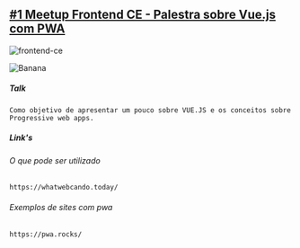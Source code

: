 ## [#1 Meetup Frontend CE - Palestra sobre Vue.js com PWA](https://www.meetup.com/pt-BR/frontend-ce/)


![frontend-ce](https://secure.meetupstatic.com/photos/event/3/d/3/6/600_476355670.jpeg)

![Banana](https://user-images.githubusercontent.com/6279478/28391719-aa7eda02-6ca4-11e7-8362-c7ea45f81ca9.png "Olha a banana dançando!")

##### Talk
```
Como objetivo de apresentar um pouco sobre VUE.JS e os conceitos sobre Progressive web apps. 
```

##### Link's

###### O que pode ser utilizado 
```
https://whatwebcando.today/
```


###### Exemplos de sites com pwa
```
https://pwa.rocks/
```

